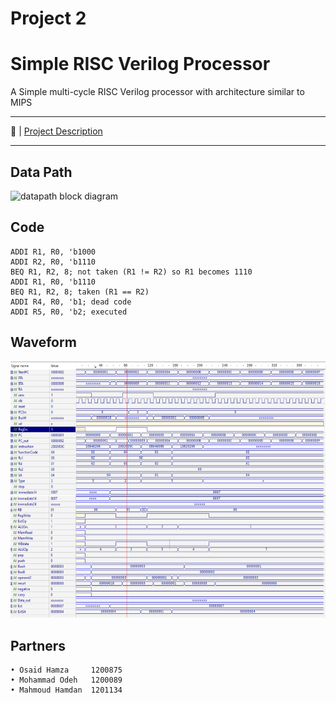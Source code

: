# Project 2
            

# Simple RISC Verilog Processor 

A Simple multi-cycle RISC Verilog processor with architecture similar to MIPS

---

🔗 | [Project Description](Project-2-Spring+-2022-2023.pdf)  <br>




---

## Data Path

![datapath block diagram](./Path.png)


## Code

  ```assembly
  ADDI R1, R0, 'b1000
  ADDI R2, R0, 'b1110
  BEQ R1, R2, 8; not taken (R1 != R2) so R1 becomes 1110
  ADDI R1, R0, 'b1110
  BEQ R1, R2, 8; taken (R1 == R2)
  ADDI R4, R0, 'b1; dead code
  ADDI R5, R0, 'b2; executed
  ```

## Waveform
  ![code waveform](./WaveCode.png)
  
 ## Partners

```
• Osaid Hamza     1200875
• Mohammad Odeh   1200089
• Mahmoud Hamdan  1201134
```
